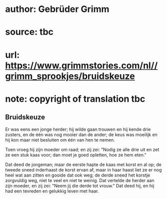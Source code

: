 # author: Gebrüder Grimm
# source: tbc
# url: https://www.grimmstories.com/nl//grimm_sprookjes/bruidskeuze
# note: copyright of translation tbc

## Bruidskeuze 

Er was eens een jonge herder; hij wilde gaan trouwen en hij kende drie
zusters, en de één was nog mooier dan de ander; de keus was moeilijk en
hij kon maar niet besluiten om één van hen te nemen.

Toen vroeg hij zijn moeder om raad; en zij zei: "Nodig ze alle drie uit
en zet ze een stuk kaas voor; dan moet je goed opletten, hoe ze hem
eten."

Dat deed de jongeman; maar de eerste hapte de kaas met korst en al op;
de tweede sneed inderhaast de korst ervan af, maar in haar haast liet ze
er nog heel wat aan zitten en gooide dat ook weg; de derde sneed het
korstje zorgvuldig weg, niet te veel en niet te weinig. Dat vertelde de
herder aan zijn moeder, en zij zei: "Neem jij die derde tot vrouw."
Dat deed hij, en hij had een tevreden en gelukkig leven met haar.
